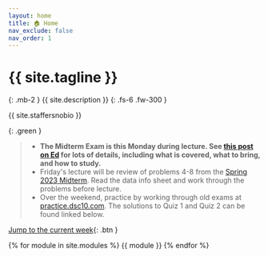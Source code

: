 ```yaml
---
layout: home
title: 🏠 Home
nav_exclude: false
nav_order: 1
---
```


# {{ site.tagline }}
{: .mb-2 }
{{ site.description }}
{: .fs-6 .fw-300 }


{{ site.staffersnobio }}

<!-- Below, you can open "static" versions of each lecture by clicking the ✏️ emojis and watch podcasts by clicking the 🎥 emojis. -->

{: .green }
> - **The Midterm Exam is this Monday during lecture. See [this post on Ed](https://edstem.org/us/courses/48101/discussion/3734836) for lots of details, including what is covered, what to bring, and how to study.**
> - Friday's lecture will be review of problems 4-8 from the [Spring 2023 Midterm](https://practice.dsc10.com/sp23-midterm). Read the data info sheet and work through the problems before lecture.
> - Over the weekend, practice by working through old exams at [practice.dsc10.com](https://practice.dsc10.com). The solutions to Quiz 1 and Quiz 2 can be found linked below.

[Jump to the current week](#week-4-probability-and-simulation){: .btn }

{% for module in site.modules %}
{{ module }}
{% endfor %}
